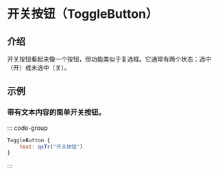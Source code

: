 # 开关按钮（ToggleButton）

## 介绍

<mcurl name="ToggleButton" url="https://learn.microsoft.com/zh-cn/windows/apps/design/controls/buttons#toggle-button"></mcurl>

开关按钮看起来像一个按钮，但功能类似于复选框。它通常有两个状态：选中（开）或未选中（关）。

## 示例

### 带有文本内容的简单开关按钮。

::: code-group

```qml
ToggleButton {
    text: qsTr("开关按钮")
}
```

:::